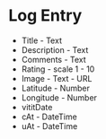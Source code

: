 # Log Entry

* Title - Text
* Description - Text
* Comments - Text
* Rating - scale 1 - 10 
* Image - Text - URL
* Latitude - Number
* Longitude - Number
* vititDate
* cAt - DateTime
* uAt - DateTime
